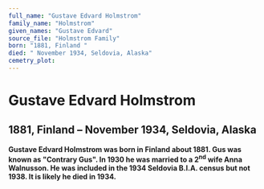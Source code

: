 ```yaml
---
full_name: "Gustave Edvard Holmstrom"
family_name: "Holmstrom"
given_names: "Gustave Edvard"
source_file: "Holmstrom Family"
born: "1881, Finland "
died: " November 1934, Seldovia, Alaska"
cemetry_plot: 
---
```

# Gustave Edvard Holmstrom

## 1881, Finland – November 1934, Seldovia, Alaska

**Gustave Edvard Holmstrom was born in Finland about 1881. Gus was known
as "Contrary Gus". In 1930 he was married to a 2<sup>nd</sup> wife Anna
Walnusson. He was included in the 1934 Seldovia B.I.A. census but not
1938. It is likely he died in 1934.**

